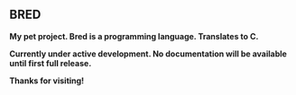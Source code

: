 ## BRED

**My pet project. Bred is a programming language. Translates to C.**

**Currently under active development. No documentation will be available until first full release.**

**Thanks for visiting!**